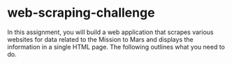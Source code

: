 # web-scraping-challenge
In this assignment, you will build a web application that scrapes various websites for data related to the Mission to Mars and displays the information in a single HTML page. The following outlines what you need to do.
